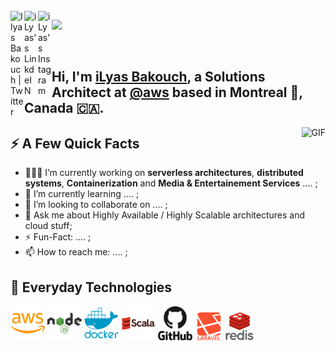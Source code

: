 
<br/>

<a href="https://twitter.com/isbkch">
  <img align="left" alt="Ilyas Bakouch | Twitter" width="22px" src="https://cdn.jsdelivr.net/npm/simple-icons@v3/icons/twitter.svg" />
</a>
<a href="https://www.linkedin.com/in/ilyasbakouch/">
  <img align="left" alt="iLyas's LinkdeIN" width="22px" src="https://cdn.jsdelivr.net/npm/simple-icons@v3/icons/linkedin.svg" />
</a>
<a href="https://www.instagram.com/isbkch/">
  <img align="left" alt="iLyas's Instagram" width="22px" src="https://cdn.jsdelivr.net/npm/simple-icons@v3/icons/instagram.svg" />
</a>

![](https://visitor-badge.glitch.me/badge?page_id=ilyas.bakouch)

<br />

<h2>Hi, I'm <a href="https://www.linkedin.com/in/ilyasbakouch/">iLyas Bakouch</a>, a Solutions Architect at <strong><a href="https://aws.amazon.com/">@aws</a></strong> based in Montreal 🍁, Canada 🇨🇦.</h2>

  <img align="right" alt="GIF" src="https://media.giphy.com/media/q7UpJegIZjsk0/giphy.gif" />


<h2>⚡️ A Few Quick Facts</h2>
<ul>
    <li> 👨🏽‍💻 I’m currently working on <strong>serverless architectures</strong>, <strong>distributed systems</strong>, <strong>Containerization</strong> and <strong>Media & Entertainement Services</strong> .... ;</li>
    <li> 🌱 I’m currently learning .... ;</li>
    <li> 🤝 I’m looking to collaborate on .... ;</li>
    <li> 💬 Ask me about Highly Available / Highly Scalable architectures and cloud stuff;</li>
    <li> ⚡️ Fun-Fact: .... ;</li>
    <li> 📫 How to reach me: .... ;</li>
</ul>

<h2>🚀 Everyday Technologies</h2>

<p align="left">
    <img src="https://github.com/devicons/devicon/blob/master/icons/amazonwebservices/amazonwebservices-plain-wordmark.svg" alt="nodejs" width="55" height="55" />
    <img src="https://raw.githubusercontent.com/devicons/devicon/master/icons/nodejs/nodejs-original-wordmark.svg" alt="nodejs" width="55" height="55" />
    <img src="https://github.com/devicons/devicon/blob/master/icons/docker/docker-plain-wordmark.svg" alt="nodejs" width="55" height="55" />
    <img src="https://github.com/devicons/devicon/blob/master/icons/scala/scala-original-wordmark.svg" alt="nodejs" width="55" height="55" />
    <img src="https://github.com/devicons/devicon/blob/master/icons/github/github-original-wordmark.svg" alt="nodejs" width="55" height="55" />
    <img src="https://github.com/devicons/devicon/blob/master/icons/laravel/laravel-plain-wordmark.svg" alt="nodejs" width="45" height="45" />
    <img src="https://github.com/devicons/devicon/blob/master/icons/redis/redis-original-wordmark.svg" alt="nodejs" width="45" height="45" />
</p>
